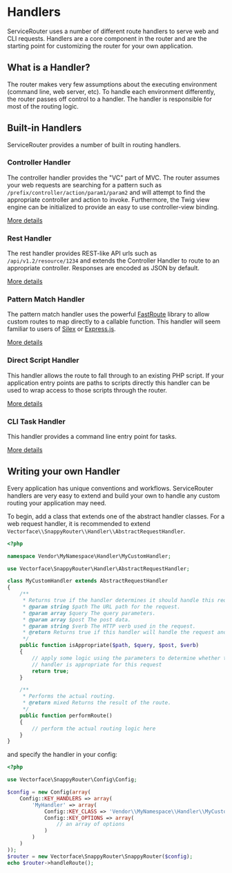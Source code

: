 # Handlers

ServiceRouter uses a number of different route handlers to serve web and CLI
requests. Handlers are a core component in the router and are the starting point
for customizing the router for your own application.

## What is a Handler?

The router makes very few assumptions about the executing environment (command
line, web server, etc). To handle each environment differently, the router
passes off control to a handler. The handler is responsible for most of the
routing logic.

## Built-in Handlers

ServiceRouter provides a number of built in routing handlers.

### Controller Handler

The controller handler provides the "VC" part of MVC. The router assumes your
web requests are searching for a pattern such as
`/prefix/controller/action/param1/param2` and will attempt to find the
appropriate controller and action to invoke. Furthermore, the Twig view engine
can be initialized to provide an easy to use controller-view binding.

[More details](controller_handler.md)

### Rest Handler

The rest handler provides REST-like API urls such as
`/api/v1.2/resource/1234` and extends the Controller Handler to route to an
appropriate controller. Responses are encoded as JSON by default.

[More details](rest_handler.md)

### Pattern Match Handler

The pattern match handler uses the powerful
[FastRoute](https://github.com/nikic/FastRoute) library to allow custom routes
to map directly to a callable function. This handler will seem familiar to users
of [Silex](http://silex.sensiolabs.org/) or [Express.js](http://expressjs.com/).

[More details](pattern_handler.md)

### Direct Script Handler

This handler allows the route to fall through to an existing PHP script. If your
application entry points are paths to scripts directly this handler can be used
to wrap access to those scripts through the router.

[More details](direct_handler.md)

### CLI Task Handler

This handler provides a command line entry point for tasks.

[More details](cli_handler.md)

## Writing your own Handler

Every application has unique conventions and workflows. ServiceRouter handlers
are very easy to extend and build your own to handle any custom routing your
application may need.

To begin, add a class that extends one of the abstract handler classes. For a
web request handler, it is recommended to extend
`Vectorface\\SnappyRouter\\Handler\\AbstractRequestHandler`.

```php
<?php

namespace Vendor\MyNamespace\Handler\MyCustomHandler;

use Vectorface\SnappyRouter\Handler\AbstractRequestHandler;

class MyCustomHandler extends AbstractRequestHandler
{
    /**
     * Returns true if the handler determines it should handle this request and false otherwise.
     * @param string $path The URL path for the request.
     * @param array $query The query parameters.
     * @param array $post The post data.
     * @param string $verb The HTTP verb used in the request.
     * @return Returns true if this handler will handle the request and false otherwise.
     */
    public function isAppropriate($path, $query, $post, $verb)
    {
        // apply some logic using the parameters to determine whether the
        // handler is appropriate for this request
        return true;
    }

    /**
     * Performs the actual routing.
     * @return mixed Returns the result of the route.
     */
    public function performRoute()
    {
        // perform the actual routing logic here
    }
}
```

and specify the handler in your config:

```php
<?php

use Vectorface\SnappyRouter\Config\Config;

$config = new Config(array(
    Config::KEY_HANDLERS => array(
        'MyHandler' => array(
            Config::KEY_CLASS => 'Vendor\\MyNamespace\\Handler\\MyCustomHandler',
            Config::KEY_OPTIONS => array(
                // an array of options
            )
        )
    )
));
$router = new Vectorface\SnappyRouter\SnappyRouter($config);
echo $router->handleRoute();
```